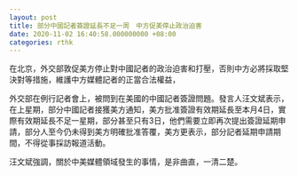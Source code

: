 ```yaml
---
layout: post
title: 部分中國記者簽證延長不足一周　中方促美停止政治迫害
date: 2020-11-02 16:40:58.000000000 +08:00
categories: rthk
---
```


在北京，外交部敦促美方停止對中國記者的政治迫害和打壓，否則中方必將採取堅決對等措施，維護中方媒體記者的正當合法權益，

外交部在例行記者會上，被問到在美國的中國記者簽證問題。發言人汪文斌表示，在上星期，部分中國記者接獲美方通知，美方批准簽證有效期延長至本月4日，實際有效期延長不足一星期，部分甚至只有3日，他們需要立即再次提出簽證延期申請，部分人至今仍未得到美方明確批准答覆，美方更表示，部分記者延期申請期間，不得從事採訪報道活動。

汪文斌強調，關於中美媒體領域發生的事情，是非曲直，一清二楚。
